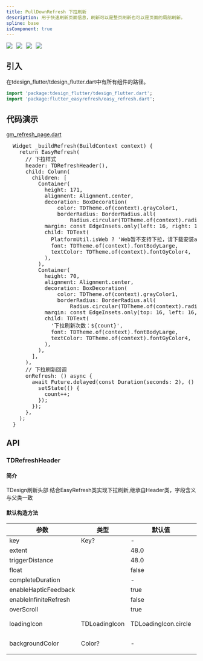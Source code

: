 ```yaml
---
title: PullDownRefresh 下拉刷新
description: 用于快速刷新页面信息，刷新可以是整页刷新也可以是页面的局部刷新。
spline: base
isComponent: true
---
```


<span class="coverages-badge" style="margin-right: 10px"><img src="https://img.shields.io/badge/coverages%3A%20lines-100%25-blue" /></span><span class="coverages-badge" style="margin-right: 10px"><img src="https://img.shields.io/badge/coverages%3A%20functions-100%25-blue" /></span><span class="coverages-badge" style="margin-right: 10px"><img src="https://img.shields.io/badge/coverages%3A%20statements-100%25-blue" /></span><span class="coverages-badge" style="margin-right: 10px"><img src="https://img.shields.io/badge/coverages%3A%20branches-83%25-blue" /></span>
## 引入

在tdesign_flutter/tdesign_flutter.dart中有所有组件的路径。

```dart
import 'package:tdesign_flutter/tdesign_flutter.dart'; 
import 'package:flutter_easyrefresh/easy_refresh.dart';
```

## 代码演示

[gm_refresh_page.dart](https://github.com/Tencent/tdesign-flutter/blob/main/tdesign-component/example/lib/page/gm_refresh_page.dart)


      
<td-code-block panel="Dart">

  <pre slot="Dart" lang="javascript">
  Widget _buildRefresh(BuildContext context) {
    return EasyRefresh(
      // 下拉样式
      header: TDRefreshHeader(),
      child: Column(
        children: [
          Container(
            height: 171,
            alignment: Alignment.center,
            decoration: BoxDecoration(
                color: TDTheme.of(context).grayColor1,
                borderRadius: BorderRadius.all(
                    Radius.circular(TDTheme.of(context).radiusLarge))),
            margin: const EdgeInsets.only(left: 16, right: 16),
            child: TDText(
              PlatformUtil.isWeb ? 'Web暂不支持下拉，请下载安装apk体验' : '拖拽该区域演示 顶部下拉刷新',
              font: TDTheme.of(context).fontBodyLarge,
              textColor: TDTheme.of(context).fontGyColor4,
            ),
          ),
          Container(
            height: 70,
            alignment: Alignment.center,
            decoration: BoxDecoration(
                color: TDTheme.of(context).grayColor1,
                borderRadius: BorderRadius.all(
                    Radius.circular(TDTheme.of(context).radiusLarge))),
            margin: const EdgeInsets.only(top: 16, left: 16, right: 16),
            child: TDText(
              '下拉刷新次数：${count}',
              font: TDTheme.of(context).fontBodyLarge,
              textColor: TDTheme.of(context).fontGyColor4,
            ),
          ),
        ],
      ),
      // 下拉刷新回调
      onRefresh: () async {
        await Future.delayed(const Duration(seconds: 2), () {
          setState(() {
            count++;
          });
        });
      },
    );
  }</pre>

</td-code-block>
                


## API
### TDRefreshHeader
#### 简介
TDesign刷新头部
 结合EasyRefresh类实现下拉刷新,继承自Header类，字段含义与父类一致
#### 默认构造方法

| 参数 | 类型 | 默认值 | 说明 |
| --- | --- | --- | --- |
| key | Key? | - | Key |
| extent |  | 48.0 |  |
| triggerDistance |  | 48.0 |  |
| float |  | false |  |
| completeDuration |  | - |  |
| enableHapticFeedback |  | true |  |
| enableInfiniteRefresh |  | false |  |
| overScroll |  | true |  |
| loadingIcon | TDLoadingIcon | TDLoadingIcon.circle | loading样式 |
| backgroundColor | Color? | - | 背景颜色 |


  